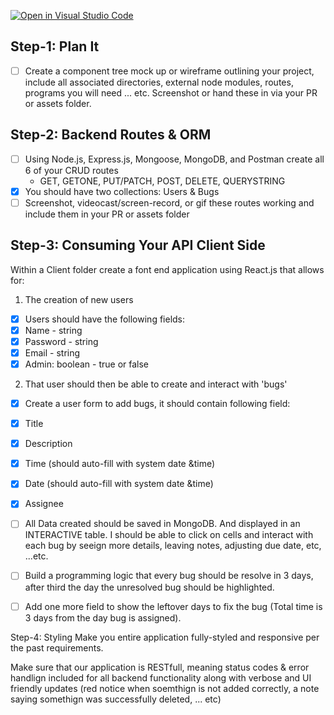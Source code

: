 [![Open in Visual Studio Code](https://classroom.github.com/assets/open-in-vscode-f059dc9a6f8d3a56e377f745f24479a46679e63a5d9fe6f495e02850cd0d8118.svg)](https://classroom.github.com/online_ide?assignment_repo_id=6622633&assignment_repo_type=AssignmentRepo)

## Step-1: Plan It
- [ ] Create a component tree mock up or wireframe outlining your project, include all associated 
directories, external node modules, routes, programs you will need ... etc. Screenshot or hand these 
in via your PR or assets folder.

## Step-2: Backend Routes & ORM
- [ ] Using Node.js, Express.js, Mongoose, MongoDB, and Postman create all 6 of your CRUD routes
    - GET, GETONE, PUT/PATCH, POST, DELETE, QUERYSTRING
- [x] You should have two collections: Users & Bugs
- [ ] Screenshot, videocast/screen-record, or gif these routes working and include them in your PR or assets folder

## Step-3: Consuming Your API Client Side
Within a Client folder create a font end application using React.js that allows for:

1) The creation of new users
- [x] Users should have the following fields:
- [x] Name - string
- [x] Password - string
- [x] Email - string
- [x] Admin: boolean - true or false

2) That user should then be able to create and interact with 'bugs'
- [x] Create a user form to add bugs, it should contain following field:
- [x] Title
- [x] Description
- [x] Time (should auto-fill with system date &time)
- [x] Date (should auto-fill with system date &time)
- [x] Assignee

- [ ] All Data created should be saved in MongoDB. And displayed in an INTERACTIVE table. I should be able to click on cells and interact with each bug
by seeign more details, leaving notes, adjusting due date, etc, ...etc.
- [ ] Build a programming logic that every bug should be resolve in 3 days, after third the day the unresolved bug should be highlighted.
- [ ] Add one more field to show the leftover days to fix the bug (Total time is 3 days from the day bug is assigned).

Step-4: Styling
Make you entire application fully-styled and responsive per the past requirements.

Make sure that our application is RESTfull, meaning status codes & error handlign included for all
backend functionality along with verbose and UI friendly updates (red notice when soemthign is
not added correctly, a note saying somethign was successfully deleted, ... etc)
